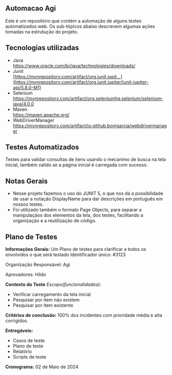 ## Automacao Agi
Este é um repositório que contém a automação de alguns testes automatizados web. Os sub-tópicos abaixo descrevem algumas ações tomadas na estrutução do projeto.


## Tecnologias utilizadas

- Java   
  https://www.oracle.com/br/java/technologies/downloads/
- Junit   
  [https://mvnrepository.com/artifact/org.junit.jupit...](https://mvnrepository.com/artifact/org.junit.jupiter/junit-jupiter-api/5.8.0-M1)
- Selenium 
  https://mvnrepository.com/artifact/org.seleniumhq.selenium/selenium-java/4.0.0
- Maven  
  https://maven.apache.org/
- WebDriverManager  
  https://mvnrepository.com/artifact/io.github.bonigarcia/webdrivermanager

## Testes Automatizados

Testes para validar consultas de itens usando o mecanimo de busca na tela inicial, também valido se a página inicial é carregada com sucesso.

## Notas Gerais

- Nesse projeto fazemos o uso do JUNIT 5, o que nos dá a possibilidade  
  de usar a notação DisplayName para dar descrições em português em  
  nossos testes.
- Foi utilizado também o formato Page Objects, para separar a manipulaçãos dos elementos da tela, dos testes, facilitando a organização e a reutilização de código.

## Plano de Testes

**Informações Gerais:**
Um Plano de testes para clarificar a todos os envolvidos o que será testado
Identificador único: #3123

Organização Responsável: Agi

Aprovadores: Hildo

**Contexto do Teste**
*Escopo(funcionalidades):*
- Verificar carregamento da tela inicial
- Pesquisar por item não existem
- Pesquisar por item existente


**Critérios de conclusão:**
100% dos incidentes com prioridade média e alta corrigidos.

**Entregáveis:**
- Casos de teste
- Plano de teste
- Relatório
- Scripts de teste

**Cronograma:**
02 de Maio de 2024